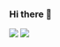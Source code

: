 ### Hi there 👋
<picture>
<source 
  srcset="https://github-readme-stats.vercel.app/api?username=csabca83&show_icons=true&theme=outrun"
  media="(prefers-color-scheme: dark)"
/>
<source
  srcset="https://github-readme-stats.vercel.app/api?username=csabca8&show_icons=true"
  media="(prefers-color-scheme: light), (prefers-color-scheme: no-preference)"
/>
<img src="https://github-readme-stats.vercel.app/api?username=csabca8&show_icons=true" />
</picture>
<picture>
<source
  srcset="https://github-readme-streak-stats.herokuapp.com?user=csabca83&theme=outrun"
  media="(prefers-color-scheme: light), (prefers-color-scheme: no-preference)"
/>
<img src="https://github-readme-streak-stats.herokuapp.com?user=csabca83&theme=outrun" />
</picture>
<!--
**csabca83/csabca83** is a ✨ _special_ ✨ repository because its `README.md` (this file) appears on your GitHub profile.

Here are some ideas to get you started:

- 🔭 I’m currently working on ...
- 🌱 I’m currently learning ...
- 👯 I’m looking to collaborate on ...
- 🤔 I’m looking for help with ...
- 💬 Ask me about ...
- 📫 How to reach me: ...
- 😄 Pronouns: ...
- ⚡ Fun fact: ...
-->
